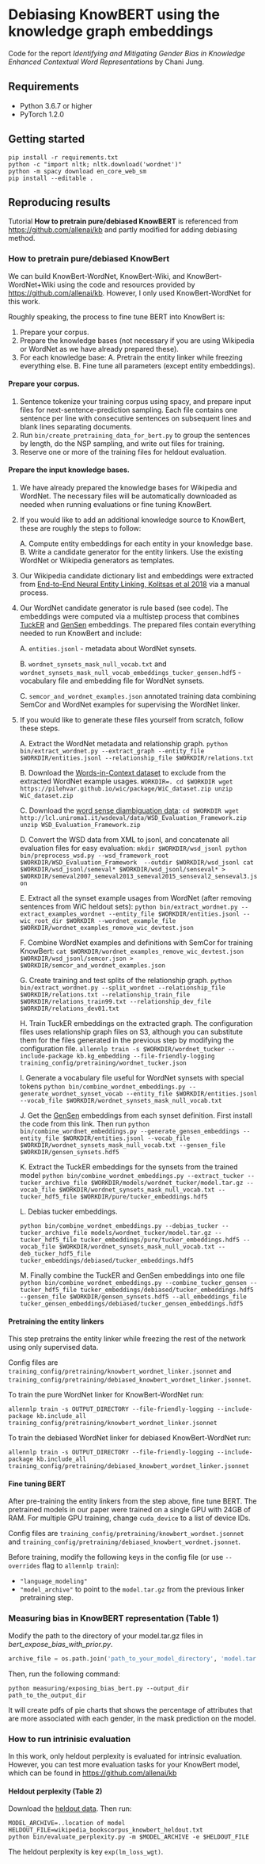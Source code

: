# Debiasing KnowBERT using the knowledge graph embeddings
Code for the report *Identifying and Mitigating Gender Bias in Knowledge Enhanced Contextual Word Representations* by Chani Jung.



## Requirements
- Python 3.6.7 or higher
- PyTorch 1.2.0

## Getting started
```
pip install -r requirements.txt
python -c "import nltk; nltk.download('wordnet')"
python -m spacy download en_core_web_sm
pip install --editable .
```


## Reproducing results

<!-- ### Debiasing KnowBERT -->

Tutorial __How to pretrain pure/debiased KnowBERT__ is referenced from https://github.com/allenai/kb and partly modified for adding debiasing method.

### How to pretrain pure/debiased KnowBert

We can build KnowBert-WordNet, KnowBert-Wiki, and KnowBert-WordNet+Wiki using the code and resources provided by https://github.com/allenai/kb.
However, I only used KnowBert-WordNet for this work.

Roughly speaking, the process to fine tune BERT into KnowBert is:

1. Prepare your corpus.
2. Prepare the knowledge bases (not necessary if you are using Wikipedia or WordNet as we have already prepared these).
3. For each knowledge base:
    A. Pretrain the entity linker while freezing everything else.
    B. Fine tune all parameters (except entity embeddings).


#### Prepare your corpus.
1. Sentence tokenize your training corpus using spacy, and prepare input files for next-sentence-prediction sampling.  Each file contains one sentence per line with consecutive sentences on subsequent lines and blank lines separating documents.
2. Run `bin/create_pretraining_data_for_bert.py` to group the sentences by length, do the NSP sampling, and write out files for training.
3. Reserve one or more of the training files for heldout evaluation.

#### Prepare the input knowledge bases.
1. We have already prepared the knowledge bases for Wikipedia and WordNet.  The necessary files will be automatically downloaded as needed when running evaluations or fine tuning KnowBert.
2. If you would like to add an additional knowledge source to KnowBert, these are roughly the steps to follow:

    A. Compute entity embeddings for each entity in your knowledge base.
    B. Write a candidate generator for the entity linkers.  Use the existing WordNet or Wikipedia generators as templates.

3.  Our Wikipedia candidate dictionary list and embeddings were extracted from [End-to-End Neural Entity Linking, Kolitsas et al 2018](https://github.com/dalab/end2end_neural_el) via a manual process.

4. Our WordNet candidate generator is rule based (see code).  The embeddings were computed via a multistep process that combines [TuckER](https://arxiv.org/abs/1901.09590) and [GenSen](https://github.com/Maluuba/gensen) embeddings.  The prepared files contain everything needed to run KnowBert and include:

    A. `entities.jsonl` - metadata about WordNet synsets.
    
    B. `wordnet_synsets_mask_null_vocab.txt` and `wordnet_synsets_mask_null_vocab_embeddings_tucker_gensen.hdf5` - vocabulary file and embedding file for WordNet synsets.
    
    C. `semcor_and_wordnet_examples.json` annotated training data combining SemCor and WordNet examples for supervising the WordNet linker.

5. If you would like to generate these files yourself from scratch, follow these steps.

    A. Extract the WordNet metadata and relationship graph.
        ```
        python bin/extract_wordnet.py --extract_graph --entity_file $WORKDIR/entities.jsonl --relationship_file $WORKDIR/relations.txt
        ```
        
    B. Download the [Words-in-Context dataset](https://pilehvar.github.io/wic/) to exclude from the extracted WordNet example usages.
        ```
        WORKDIR=.
        cd $WORKDIR
        wget https://pilehvar.github.io/wic/package/WiC_dataset.zip
        unzip WiC_dataset.zip
        ```
        
    C. Download the [word sense diambiguation data](http://lcl.uniroma1.it/wsdeval/):
        ```
        cd $WORKDIR
        wget http://lcl.uniroma1.it/wsdeval/data/WSD_Evaluation_Framework.zip
        unzip WSD_Evaluation_Framework.zip
        ```
        
    D. Convert the WSD data from XML to jsonl, and concatenate all evaluation files for easy evaluation:
        ```
        mkdir $WORKDIR/wsd_jsonl
        python bin/preprocess_wsd.py --wsd_framework_root $WORKDIR/WSD_Evaluation_Framework  --outdir $WORKDIR/wsd_jsonl
        cat $WORKDIR/wsd_jsonl/semeval* $WORKDIR/wsd_jsonl/senseval* > $WORKDIR/semeval2007_semeval2013_semeval2015_senseval2_senseval3.json
        ```
        
    E. Extract all the synset example usages from WordNet (after removing sentences from WiC heldout sets):
        ```
        python bin/extract_wordnet.py --extract_examples_wordnet --entity_file $WORKDIR/entities.jsonl --wic_root_dir $WORKDIR --wordnet_example_file $WORKDIR/wordnet_examples_remove_wic_devtest.json
        ```
        
    F. Combine WordNet examples and definitions with SemCor for training KnowBert:
        ```
        cat $WORKDIR/wordnet_examples_remove_wic_devtest.json $WORKDIR/wsd_jsonl/semcor.json > $WORKDIR/semcor_and_wordnet_examples.json
        ```
        
    G. Create training and test splits of the relationship graph.
        ```
        python bin/extract_wordnet.py --split_wordnet --relationship_file $WORKDIR/relations.txt --relationship_train_file $WORKDIR/relations_train99.txt --relationship_dev_file $WORKDIR/relations_dev01.txt
        ```
        
    H. Train TuckER embeddings on the extracted graph.  The configuration files uses relationship graph files on S3, although you can substitute them for the files generated in the previous step by modifying the configuration file.
        ```
        allennlp train -s $WORKDIR/wordnet_tucker --include-package kb.kg_embedding --file-friendly-logging training_config/pretraining/wordnet_tucker.json
        ```
        
    I. Generate a vocabulary file useful for WordNet synsets with special tokens
        ```
        python bin/combine_wordnet_embeddings.py --generate_wordnet_synset_vocab --entity_file $WORKDIR/entities.jsonl --vocab_file $WORKDIR/wordnet_synsets_mask_null_vocab.txt
        ```
        
    J. Get the [GenSen](https://github.com/Maluuba/gensen) embeddings from each synset definition.  First install the code from this link.  Then run
        ```
        python bin/combine_wordnet_embeddings.py --generate_gensen_embeddings --entity_file $WORKDIR/entities.jsonl --vocab_file $WORKDIR/wordnet_synsets_mask_null_vocab.txt --gensen_file $WORKDIR/gensen_synsets.hdf5
        ```
        
    K. Extract the TuckER embeddings for the synsets from the trained model
        ```
        python bin/combine_wordnet_embeddings.py --extract_tucker --tucker_archive_file $WORKDIR/models/wordnet_tucker/model.tar.gz --vocab_file $WORKDIR/wordnet_synsets_mask_null_vocab.txt --tucker_hdf5_file $WORKDIR/pure/tucker_embeddings.hdf5
        ```
        
    L. Debias tucker embeddings.
    ```
    python bin/combine_wordnet_embeddings.py --debias_tucker --tucker_archive_file models/wordnet_tucker/model.tar.gz --tucker_hdf5_file tucker_embeddings/pure/tucker_embeddings.hdf5 --vocab_file $WORKDIR/wordnet_synsets_mask_null_vocab.txt --deb_tucker_hdf5_file tucker_embeddings/debiased/tucker_embeddings.hdf5
    ```
        
    M. Finally combine the TuckER and GenSen embeddings into one file
        ```
        python bin/combine_wordnet_embeddings.py --combine_tucker_gensen --tucker_hdf5_file tucker_embeddings/debiased/tucker_embeddings.hdf5 --gensen_file $WORKDIR/gensen_synsets.hdf5 --all_embeddings_file tucker_gensen_embeddings/debiased/tucker_gensen_embeddings.hdf5
        ```

#### Pretraining the entity linkers

This step pretrains the entity linker while freezing the rest of the network using only supervised data.

Config files are  `training_config/pretraining/knowbert_wordnet_linker.jsonnet` and
`training_config/pretraining/debiased_knowbert_wordnet_linker.jsonnet`.

To train the pure WordNet linker for KnowBert-WordNet run:
```
allennlp train -s OUTPUT_DIRECTORY --file-friendly-logging --include-package kb.include_all training_config/pretraining/knowbert_wordnet_linker.jsonnet
```

To train the debiased WordNet linker for debiased KnowBert-WordNet run:
```
allennlp train -s OUTPUT_DIRECTORY --file-friendly-logging --include-package kb.include_all training_config/pretraining/debiased_knowbert_wordnet_linker.jsonnet
```

#### Fine tuning BERT

After pre-training the entity linkers from the step above, fine tune BERT.
The pretrained models in our paper were trained on a single GPU with 24GB of RAM.  For multiple GPU training, change `cuda_device` to a list of device IDs.

Config files are `training_config/pretraining/knowbert_wordnet.jsonnet` and
`training_config/pretraining/debiased_knowbert_wordnet.jsonnet`.

Before training, modify the following keys in the config file (or use `--overrides` flag to `allennlp train`):

* `"language_modeling"`
* `"model_archive"` to point to the `model.tar.gz` from the previous linker pretraining step.


### Measuring bias in KnowBERT representation (Table 1)

Modify the path to the directory of your model.tar.gz files in *bert_expose_bias_with_prior.py*.
```python
archive_file = os.path.join('path_to_your_model_directory', 'model.tar.gz')
```

Then, run the following command:
```console
python measuring/exposing_bias_bert.py --output_dir path_to_the_output_dir
```

It will create pdfs of pie charts that shows the
percentage of attributes that are more associated with each gender, in the mask prediction on the model.


### How to run intrinisic evaluation

In this work, only heldout perplexity is evaluated for intrinsic evaluation.
However, you can test more evaluation tasks for your KnowBert model, which can be found in https://github.com/allenai/kb

#### Heldout perplexity (Table 2)

Download the [heldout data](https://allennlp.s3-us-west-2.amazonaws.com/knowbert/data/wikipedia_bookscorpus_knowbert_heldout.txt). Then run:

```
MODEL_ARCHIVE=..location of model
HELDOUT_FILE=wikipedia_bookscorpus_knowbert_heldout.txt
python bin/evaluate_perplexity.py -m $MODEL_ARCHIVE -e $HELDOUT_FILE
```

The heldout perplexity is key `exp(lm_loss_wgt)`.






